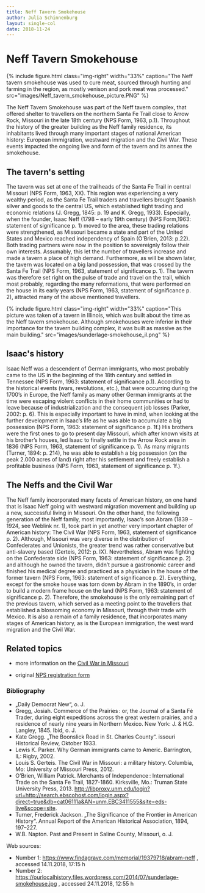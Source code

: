 ```yaml
---
title: Neff Tavern Smokehouse
author: Julia Schinnenburg
layout: single-col
date: 2018-11-24
---
```


# Neff Tavern Smokehouse

{% include figure.html
  class="img-right"
  width="33%"
  caption="The Neff tavern smokehouse was used to cure meat, sourced through hunting and farming in the region, as mostly venison and pork meat was processed."
  src="images/Neff_tavern_smokehouse_picture.PNG"
%}

The Neff Tavern Smokehouse was part of the Neff tavern complex, that offered shelter to travellers on the northern Santa Fe Trail close to Arrow Rock, Missouri in the late 18th century (NPS Form, 1963, p.1).  Throughout the history of the greater building as the Neff family residence, its inhabitants lived through many important stages of national American history: European immigration, westward migration and the Civil War. These events impacted the ongoing live and form of the tavern and its annex the smokehouse. 

## The tavern's setting
The tavern was set at one of the trailheads of the Santa Fe Trail in central Missouri (NPS Form, 1963, XX). This region was experiencing a very wealthy period, as the Santa Fe Trail traders and travellers brought Spanish silver and goods to the central US, which established tight trading and economic relations (J. Gregg, 1845: p. 19 and K. Gregg, 1933). Especially, when the founder, Isaac Neff (1798 – early 19th century) (NPS Form,1963: statement of significance p. 1) moved to the area, these trading relations were strengthened, as Missouri became a state and part of the United States and Mexico reached independency of Spain (O’Brien, 2013: p.22). Both trading partners were now in the position to sovereignly follow their own interests. Assumably, this let the number of travellers increase and made a tavern a place of high demand. Furthermore, as will be shown later, the tavern was located on a big land possession, that was crossed by the Santa Fe Trail (NPS Form, 1963, statement of significance p. 1). The tavern was therefore set right on the pulse of trade and travel on the trail, which most probably, regarding the many reformations, that were performed on the house in its early years (NPS Form, 1963, statement of significance p. 2), attracted many of the above mentioned travellers.

{% include figure.html
  class="img-right"
  width="33%"
  caption="This picture was taken of a tavern in Illinois, which was built about the time as the Neff tavern smokehouse. Although smokehouses were inferior in their importance for the tavern building complex, it was built as massive as the main building."
  src="images/sunderlage-smokehouse_il.png"
%}

## Isaac's history

Isaac Neff was a descendent of German immigrants, who most probably came to the US in the beginning of the 18th century and settled in Tennessee (NPS Form, 1963: statement of significance p.1). According to the historical events (wars, revolutions, etc.), that were occurring during the 1700’s in Europe, the Neff family as many other German immigrants at the time were escaping violent conflicts in their home communities or had to leave because of industrialization and the consequent job losses (Parker, 2002: p. 6). This is especially important to have in mind, when looking at the further development in Isaac’s life as he was able to accumulate a big possession (NPS Form, 1963: statement of significance p. 1f.)
His brothers were the first ones to go to present day Missouri, which after known visits at his brother’s houses, led Isaac to finally settle in the Arrow Rock area in 1836 (NPS Form, 1963, statement of significance p. 1). As many migrants (Turner, 1894: p. 214), he was able to establish a big possession (on the peak 2.000 acres of land) right after his settlement and freely establish a profitable business (NPS Form, 1963, statement of significance p. 1f.). 


## The Neffs and the Civil War

 The Neff family incorporated many facets of American history, on one hand that is Isaac Neff going with westward migration movement and building up a new, successful living in Missouri. On the other hand, the following generation of the Neff family, most importantly, Isaac’s son Abram (1839 – 1924, see Weblink nr. 1), took part in yet another very important chapter of American history: The Civil War (NPS Form, 1963, statement of significance p. 2). Although, Missouri was very diverse in the distribution of Confederates and Unionists, the greater trend was rather conservative but anti-slavery based (Gerteis, 2012: p. IX). Nevertheless, Abram was fighting on the Confederate side (NPS Form, 1963: statement of significance p. 2) and although he owned the tavern, didn’t pursue a gastronomic career and finished his medical degree and practiced as a physician in the house of the former tavern (NPS Form, 1963: statement of significance p. 2). Everything, except for the smoke house was torn down by Abram in the 1890’s, in order to build a modern frame house on the land (NPS Form, 1963: statement of significance p. 2).
Therefore, the smokehouse is the only remaining part of the previous tavern, which served as a meeting point to the travellers that established a blossoming economy in Missouri, through their trade with Mexico. It is also a remain of a family residence, that incorporates many stages of American history, as is the European immigration, the west ward migration and the Civil War.

## Related topics
* more information on the [Civil War in Missouri](https://www.sos.mo.gov/mdh/CivilWar/Resources.asp)

* original [NPS registration form](https://github.com/historic-trails/santa-fe-itinerary/blob/master/historic-registration-forms/neff-tavern-smokehouse.pdf)



### Bibliography

* „Daily Democrat New“, o. J.
* Gregg, Josiah. Commerce of the Prairies : or, the Journal of a Santa Fé Trader, during eight expeditions across the great western prairies, and a residence of nearly nine years in Northern Mexico. New York: J. & H.G. Langley, 1845.
Ibid, o. J.
* Kate Gregg. „The Boonslick Road in St. Charles County“. issouri Historical Review, Oktober 1933.
* Lewis K. Parker. Why German immigrants came to Americ. Barrington, IL: Rigby, 2002.
* Louis S. Gerteis. The Civil War in Missouri: a military history. Columbia, Mo: University of Missouri Press, 2012.
* O’Brien, William Patrick. Merchants of Independence : International Trade on the Santa Fe Trail, 1827-1860. Kirksville, Mo.: Truman State University Press, 2013. http://libproxy.unm.edu/login?url=http://search.ebscohost.com/login.aspx?direct=true&db=cat06111a&AN=unm.EBC3411555&site=eds-live&scope=site.
* Turner, Frederick Jackson. „The Significance of the Frontier in American History“. Annual Report of the American Historical Association, 1894, 197–227.
* W.B. Napton. Past and Present in Saline County, Missouri, o. J.

Web sources:
* Number 1: https://www.findagrave.com/memorial/19379718/abram-neff , accessed 14.11.2018, 17:15 h
* Number 2: https://ourlocalhistory.files.wordpress.com/2014/07/sunderlage-smokehouse.jpg       , accessed 24.11.2018, 12:55 h

